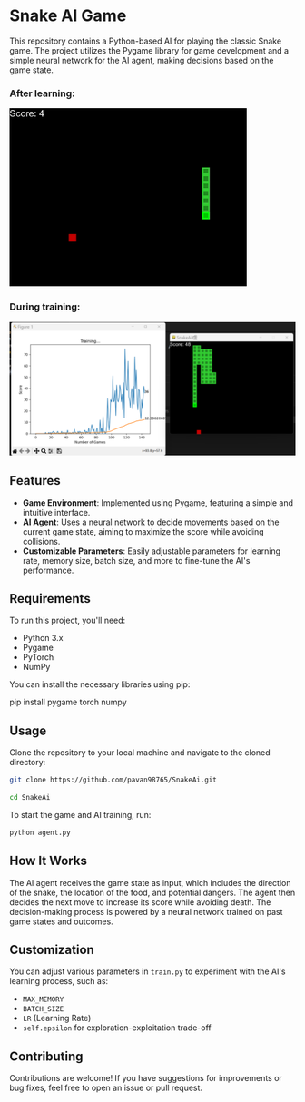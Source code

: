 # Snake AI Game

This repository contains a Python-based AI for playing the classic Snake game. The project utilizes the Pygame library for game development and a simple neural network for the AI agent, making decisions based on the game state.

### After learning:

![img](<data/video_to_gif%20(1).gif>)

### During training:

![img](data/img3.png)

## Features

- **Game Environment**: Implemented using Pygame, featuring a simple and intuitive interface.
- **AI Agent**: Uses a neural network to decide movements based on the current game state, aiming to maximize the score while avoiding collisions.
- **Customizable Parameters**: Easily adjustable parameters for learning rate, memory size, batch size, and more to fine-tune the AI's performance.

## Requirements

To run this project, you'll need:

- Python 3.x
- Pygame
- PyTorch
- NumPy

You can install the necessary libraries using pip:

pip install pygame torch numpy

## Usage

Clone the repository to your local machine and navigate to the cloned directory:

```bash
git clone https://github.com/pavan98765/SnakeAi.git
```

```bash
cd SnakeAi
```

To start the game and AI training, run:

```bash
python agent.py
```

## How It Works

The AI agent receives the game state as input, which includes the direction of the snake, the location of the food, and potential dangers. The agent then decides the next move to increase its score while avoiding death. The decision-making process is powered by a neural network trained on past game states and outcomes.

## Customization

You can adjust various parameters in `train.py` to experiment with the AI's learning process, such as:

- `MAX_MEMORY`
- `BATCH_SIZE`
- `LR` (Learning Rate)
- `self.epsilon` for exploration-exploitation trade-off

## Contributing

Contributions are welcome! If you have suggestions for improvements or bug fixes, feel free to open an issue or pull request.

```

```

